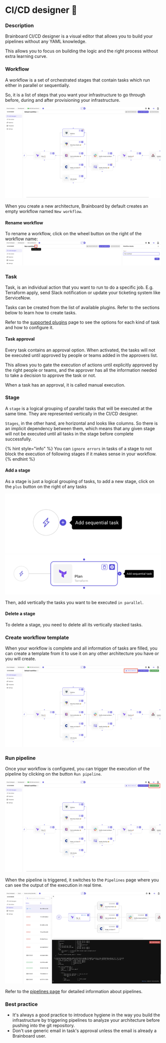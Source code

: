 # CI/CD designer 🎨

### Description

Brainboard CI/CD designer is a visual editor that allows you to build your pipelines without any YAML knowledge.

This allows you to focus on building the logic and the right process without extra learning curve.

### Workflow

A workflow is a set of orchestrated stages that contain tasks which run either in parallel or sequentially.

So, it is a list of steps that you want your infrastructure to go through before, during and after provisioning your infrastructure.

![workflow](../.gitbook/assets/workflow.png)

When you create a new architecture, Brainboard by default creates an empty workflow named `New workflow`.

#### Rename workflow

To rename a workflow, click on the wheel button on the right of the workflow name: ![Rename workflow](../.gitbook/assets/workflow-rename.png)

### Task

Task, is an individual action that you want to run to do a specific job. E.g. Terraform apply, send Slack notification or update your ticketing system like ServiceNow.

Tasks can be created from the list of available plugins. Refer to the sections below to learn how to create tasks.

Refer to the [supported plugins](supported-plugins.md) page to see the options for each kind of task and how to configure it.

#### Task approval

Every task contains an approval option. When activated, the tasks will not be executed until approved by people or teams added in the approvers list.

This allows you to gate the execution of actions until explicitly approved by the right people or teams, and the approver has all the information needed to take a decision to approve the task or not.

When a task has an approval, it is called manual execution.

### Stage

A `stage` is a logical grouping of parallel tasks that will be executed at the same time. They are represented vertically in the CI/CD designer.

`Stages`, in the other hand, are horizontal and looks like columns. So there is an implicit dependency between them, which means that any given stage will not be executed until all tasks in the stage before complete successfully.

{% hint style="info" %}
You can `ignore errors` in tasks of a stage to not block the execution of following stages if it makes sense in your workflow.
{% endhint %}

#### Add a stage

As a stage is just a logical grouping of tasks, to add a new stage, click on the `plus` button on the right of any tasks

![Add stage](../.gitbook/assets/add-stage.png) ![Add stage after task](../.gitbook/assets/add-stage-after-task.png)

Then, add vertically the tasks you want to be executed `in parallel`.

#### Delete a stage

To delete a stage, you need to delete all its vertically stacked tasks.

### Create workflow template

When your workflow is complete and all information of tasks are filled, you can create a template from it to use it on any other architecture you have or you will create.

![Create workflow template](../.gitbook/assets/create-workflow.png)

### Run pipeline

Once your workflow is configured, you can trigger the execution of the pipeline by clicking on the button `Run pipeline`.

![Run pipeline](../.gitbook/assets/run-pipeline.png)

When the pipeline is triggered, it switches to the `Pipelines` page where you can see the output of the execution in real time.

![Pipeline output](../.gitbook/assets/pipeline-output.png)

Refer to the [pipelines page](pipelines.md) for detailed information about pipelines.

### Best practice

* It's always a good practice to introduce hygiene in the way you build the infrastructure by triggering pipelines to analyze your architecture before pushing into the git repository.
* Don't use generic email in task's approval unless the email is already a Brainboard user.
